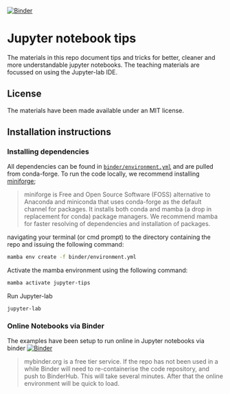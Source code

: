 [![Binder](https://mybinder.org/badge_logo.svg)](https://mybinder.org/v2/gh/TheOpenScienceNerd/jupyter-tips/HEAD)

# Jupyter notebook tips

The materials in this repo document tips and tricks for better, cleaner and more understandable jupyter notebooks.  The teaching materials are focussed on using the Jupyter-lab IDE.

## License

The materials have been made available under an MIT license.

## Installation instructions

### Installing dependencies

All dependencies can be found in [`binder/environment.yml`]() and are pulled from conda-forge.  To run the code locally, we recommend installing [miniforge](https://github.com/conda-forge/miniforge);

> miniforge is Free and Open Source Software (FOSS) alternative to Anaconda and miniconda that uses conda-forge as the default channel for packages. It installs both conda and mamba (a drop in replacement for conda) package managers.  We recommend mamba for faster resolving of dependencies and installation of packages. 

navigating your terminal (or cmd prompt) to the directory containing the repo and issuing the following command:

```bash
mamba env create -f binder/environment.yml
```

Activate the mamba environment using the following command:

```bash
mamba activate jupyter-tips
```

Run Jupyter-lab

```
jupyter-lab
```

### Online Notebooks via Binder

The examples have been setup to run online in Jupyter notebooks via binder [![Binder](https://mybinder.org/badge_logo.svg)](https://mybinder.org/v2/gh/TheOpenScienceNerd/jupyter-tips/HEAD)

> mybinder.org is a free tier service.  If the repo has not been used in a while Binder will need to re-containerise the code repository, and push to BinderHub. This will take several minutes. After that the online environment will be quick to load.



